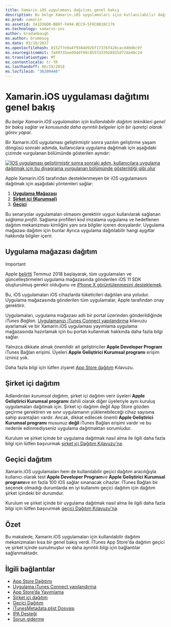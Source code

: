```yaml
---
title: Xamarin.iOS uygulaması dağıtımı genel bakış
description: Bu belge Xamarin.iOS uygulamaları için kullanılabilir dağıtım teknikleri genel bir bakış sağlar ve konusunda daha ayrıntılı belgeler için bir işaretçi olarak görev yapar.
ms.prod: xamarin
ms.assetid: 341D36DB-BB07-FA94-BCC9-5F8C0B18C179
ms.technology: xamarin-ios
author: bradumbaugh
ms.author: brumbaug
ms.date: 03/18/2017
ms.openlocfilehash: 815277e9a4f9384d92bf17376f426cacd40dbc9f
ms.sourcegitcommit: 7a89735aed9ddf89c855fd33928915d72da40c2d
ms.translationtype: MT
ms.contentlocale: tr-TR
ms.lasthandoff: 06/19/2018
ms.locfileid: "36209446"
---
```

# <a name="xamarinios-app-distribution-overview"></a>Xamarin.iOS uygulaması dağıtımı genel bakış

_Bu belge Xamarin.iOS uygulamaları için kullanılabilir dağıtım teknikleri genel bir bakış sağlar ve konusunda daha ayrıntılı belgeler için bir işaretçi olarak görev yapar._

Bir Xamarin.iOS uygulaması geliştirmiştir sonra yazılım geliştirme yaşam döngüsü sonraki adımda, kullanıcılara uygulama dağıtmak için aşağıdaki çizimde vurgulanan bölümünde gösterilen aynıdır:


[![](images/publishingdiagram.png "İOS uygulaması geliştirmiştir sonra sonraki adım, kullanıcılara uygulama dağıtmak için bu diyagrama vurgulanan bölümünde gösterildiği gibi olur")](images/publishingdiagram.png#lightbox)


Apple Xamarin.iOS tarafından desteklenmeyen bir iOS uygulamasını dağıtmak için aşağıdaki yöntemleri sağlar:

1. [**Uygulama Mağazası**](#App_Store_Distribution)
2. [**Şirket içi (Kurumsal)**](#In-House_Distribution)
2. [**Geçici**](#Ad_Hoc_Distribution)

Bu senaryolar uygulamaları olmasını gerektirir uygun kullanılarak sağlanan *sağlama profili*. Sağlama profilleri kod imzalama uygulama ve hedeflenen dağıtım mekanizması kimliğini yanı sıra bilgiler içeren dosyalardır. Uygulama mağazası dağıtım için bunlar Ayrıca uygulama dağıtılabilir hangi aygıtlar hakkında bilgiler içerir.

<a name="App_Store_Distribution"/>

## <a name="app-store-distribution"></a>Uygulama mağazası dağıtım

> [!IMPORTANT]
> Apple [belirtti](https://developer.apple.com/news/?id=05072018a) Temmuz 2018 başlayarak, tüm uygulamaları ve güncelleştirmeleri uygulama mağazasında gönderilen iOS 11 SDK oluşturulmuş gerekir olduğunu ve [iPhone X görüntülenmesini desteklemek](~/ios/platform/introduction-to-ios11/updating-your-app/visual-design.md).

Bu, iOS uygulamaları iOS cihazlarda tüketicileri dağıtılan ana yoludur. Uygulama mağazasında gönderilen tüm uygulamalar, Apple tarafından onay gerektirir.

Uygulamaları, uygulama mağazası adlı bir portal üzerinden gönderildiğinde *iTunes Bağlan*. [Uygulamanızı iTunes Connect yapılandırma](~/ios/deploy-test/app-distribution/app-store-distribution/itunesconnect.md) kılavuzu ayarlamak ve bir Xamarin.iOS uygulaması yayımlama uygulama mağazasında hazırlamak için bu portalı kullanmak hakkında daha fazla bilgi sağlar.

Yalnızca dikkate almak önemlidir ait geliştiriciler **Apple Developer Program** iTunes Bağlan erişimi. Üyeleri **Apple Geliştirici Kurumsal programı** erişim izniniz yok.

Daha fazla bilgi için lütfen ziyaret [App Store dağıtım](~/ios/deploy-test/app-distribution/app-store-distribution/index.md) Kılavuzu.

<a name="In-House_Distribution"/>

## <a name="in-house-distribution"></a>Şirket içi dağıtım

Adlandırılan *kurumsal dağıtım*, şirket içi dağıtım verir üyeleri **Apple Geliştirici Kurumsal programı** dahili olarak diğer üyeleriyle aynı kuruluş uygulamaları dağıtmak için. Şirket içi dağıtım değil App Store gözden geçirme gerektiren ve sınır uygulamanın yüklenebileceği cihaz sayısına sahip avantajları vardır. Ancak, dikkat edilecek önemli **Apple Geliştirici Kurumsal programı** musunuz **değil** iTunes Bağlan erişimi vardır ve bu nedenle edinmediyseniz uygulama dağıtmaktan sorumludur.

Kurulum ve şirket içinde bir uygulama dağıtmak nasıl alma ile ilgili daha fazla bilgi için lütfen başvurmak [şirket içi Dağıtım Kılavuzu'na](~/ios/deploy-test/app-distribution/in-house-distribution.md).

<a name="Ad_Hoc_Distribution"/>

## <a name="ad-hoc-distribution"></a>Geçici dağıtım

Xamarin.iOS uygulamaları hem de kullanılabilir geçici dağıtım aracılığıyla kullanıcı olarak test **Apple Developer Program**ve **Apple Geliştirici Kurumsal programı**ve en fazla 100 iOS sağlar sınanacak cihazlar. İTunes Bağlan bir seçenek olmadığı durumlarda en iyi kullanımı geçici dağıtım için dağıtım şirket içindeki bir durumdur.

Kurulum ve şirket içinde bir uygulama dağıtmak nasıl alma ile ilgili daha fazla bilgi için lütfen başvurmak [geçici Dağıtım Kılavuzu'na](~/ios/deploy-test/app-distribution/ad-hoc-distribution.md).

## <a name="summary"></a>Özet

Bu makalede, Xamarin.iOS uygulamaları için kullanılabilir dağıtım mekanizmaları kısa bir genel bakış verdi. İTunes App Store'da dağıtım geçici ve şirket içinde sunulmuştur ve daha ayrıntılı bilgi için bağlantılar sağlanmaktadır.

## <a name="related-links"></a>İlgili bağlantılar

- [App Store Dağıtımı](~/ios/deploy-test/app-distribution/app-store-distribution/index.md)
- [Uygulama iTunes Connect yapılandırma](~/ios/deploy-test/app-distribution/app-store-distribution/itunesconnect.md)
- [App Store’da Yayımlama](~/ios/deploy-test/app-distribution/app-store-distribution/publishing-to-the-app-store.md)
- [Şirket içi dağıtım](~/ios/deploy-test/app-distribution/in-house-distribution.md)
- [Geçici Dağıtım](~/ios/deploy-test/app-distribution/ad-hoc-distribution.md)
- [iTunesMetadata.plist Dosyası](~/ios/deploy-test/app-distribution/itunesmetadata.md)
- [IPA Desteği](~/ios/deploy-test/app-distribution/ipa-support.md)
- [Sorun giderme](~/ios/deploy-test/troubleshooting.md)
